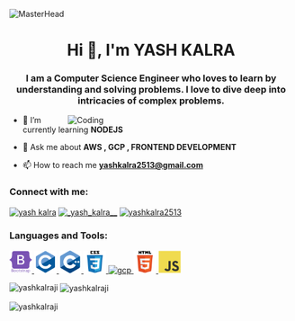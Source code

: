 ![MasterHead]([https://www.bing.com/images/blob?bcid=r0x.YsriE5MEL](https://media-exp1.licdn.com/dms/image/C5616AQHyOg4inTyJ8g/profile-displaybackgroundimage-shrink_350_1400/0/1624358606743?e=1666828800&v=beta&t=FqYECAfu5MTujqtGz2YzdsQ6FSWGG_kmDyhN1M6xfh4))
<h1 align="center">Hi 👋, I'm YASH KALRA</h1>
<h3 align="center">I am a Computer Science Engineer who loves to learn by understanding and solving problems. I love to dive deep into intricacies of complex problems.</h3>

<p align="left"> <img align="right" alt="Coding" width="400" src="https://cdn.dribbble.com/users/1162077/screenshots/3848914/programmer.gif" alt="yashkalraji" /> </p>


- 🌱 I’m currently learning **NODEJS**

- 💬 Ask me about **AWS , GCP , FRONTEND DEVELOPMENT**

- 📫 How to reach me **yashkalra2513@gmail.com**

<h3 align="left">Connect with me:</h3>
<p align="left">
<a href="https://linkedin.com/in/yash kalra" target="blank"><img align="center" src="https://raw.githubusercontent.com/rahuldkjain/github-profile-readme-generator/master/src/images/icons/Social/linked-in-alt.svg" alt="yash kalra" height="30" width="40" /></a>
<a href="https://instagram.com/_yash_kalra__" target="blank"><img align="center" src="https://raw.githubusercontent.com/rahuldkjain/github-profile-readme-generator/master/src/images/icons/Social/instagram.svg" alt="_yash_kalra__" height="30" width="40" /></a>
<a href="https://www.hackerrank.com/yashkalra2513" target="blank"><img align="center" src="https://raw.githubusercontent.com/rahuldkjain/github-profile-readme-generator/master/src/images/icons/Social/hackerrank.svg" alt="yashkalra2513" height="30" width="40" /></a>
</p>

<h3 align="left">Languages and Tools:</h3>
<p align="left"> <a href="https://getbootstrap.com" target="_blank" rel="noreferrer"> <img src="https://raw.githubusercontent.com/devicons/devicon/master/icons/bootstrap/bootstrap-plain-wordmark.svg" alt="bootstrap" width="40" height="40"/> </a> <a href="https://www.cprogramming.com/" target="_blank" rel="noreferrer"> <img src="https://raw.githubusercontent.com/devicons/devicon/master/icons/c/c-original.svg" alt="c" width="40" height="40"/> </a> <a href="https://www.w3schools.com/cpp/" target="_blank" rel="noreferrer"> <img src="https://raw.githubusercontent.com/devicons/devicon/master/icons/cplusplus/cplusplus-original.svg" alt="cplusplus" width="40" height="40"/> </a> <a href="https://www.w3schools.com/css/" target="_blank" rel="noreferrer"> <img src="https://raw.githubusercontent.com/devicons/devicon/master/icons/css3/css3-original-wordmark.svg" alt="css3" width="40" height="40"/> </a> <a href="https://cloud.google.com" target="_blank" rel="noreferrer"> <img src="https://www.vectorlogo.zone/logos/google_cloud/google_cloud-icon.svg" alt="gcp" width="40" height="40"/> </a> <a href="https://www.w3.org/html/" target="_blank" rel="noreferrer"> <img src="https://raw.githubusercontent.com/devicons/devicon/master/icons/html5/html5-original-wordmark.svg" alt="html5" width="40" height="40"/> </a> <a href="https://developer.mozilla.org/en-US/docs/Web/JavaScript" target="_blank" rel="noreferrer"> <img src="https://raw.githubusercontent.com/devicons/devicon/master/icons/javascript/javascript-original.svg" alt="javascript" width="40" height="40"/> </a> </p>

<p><img align="left" src="https://github-readme-stats.vercel.app/api/top-langs?username=yashkalraji&show_icons=true&locale=en&layout=compact" alt="yashkalraji" /></p>

<p>&nbsp;<img align="center" src="https://github-readme-stats.vercel.app/api?username=yashkalraji&show_icons=true&locale=en" alt="yashkalraji" /></p>

<p><img align="center" src="https://github-readme-streak-stats.herokuapp.com/?user=yashkalraji&" alt="yashkalraji" /></p>

